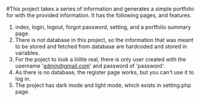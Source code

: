 #This project takes a series of information and generates a simple portfolio for with the provided information.
It has the following pages, and features.
1. index, login, logout, forgot password, setting, and a portfolio summary page.
2. There is not database in this project, so the information that was meant to be stored and fetched from database are hardcoded and stored in variables.
3. For the poject to look a liiiitle real, there is only user created with the username 'admin@gmail.com' and password of 'password'.
4. As there is no database, the register page works, but you can't use it to log in.
5. The project has dark mode and light mode, which exists in setting.php page.
